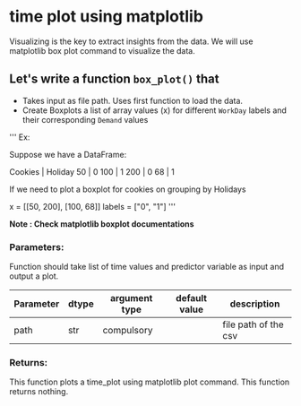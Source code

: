 # time plot using matplotlib

Visualizing is the key to extract insights from the data. We will use matplotlib box plot command to visualize the data.

## Let's write a function `box_plot()` that
* Takes input as file path. Uses first function to load the data.
* Create Boxplots a list of array values (x) for different `WorkDay` labels and their corresponding `Demand` values

'''
Ex:

Suppose we have a DataFrame:

Cookies | Holiday
50  | 0
100 | 1
200 | 0
68  | 1

If we need to plot a boxplot for cookies on grouping by Holidays

x = [[50, 200], [100, 68]]
labels = ["0", "1"]
'''

**Note : Check matplotlib boxplot documentations**


### Parameters:

Function should take list of time values and predictor variable as input and output a plot.

| Parameter | dtype | argument type | default value | description |
| --- | --- | --- | --- | --- |
| path | str | compulsory | | file path of the csv |



### Returns:
This function plots a time_plot using matplotlib plot command. This function returns nothing.
